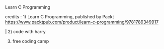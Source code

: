 

Learn C Programming

credits : 1) Learn C Programming, published by Packt
<a>https://www.packtpub.com/product/learn-c-programming/9781789349917</a>


|  2) code with harry

3) free coding camp

